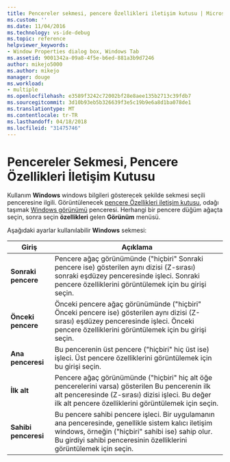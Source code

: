 ```yaml
---
title: Pencereler sekmesi, pencere Özellikleri iletişim kutusu | Microsoft Docs
ms.custom: ''
ms.date: 11/04/2016
ms.technology: vs-ide-debug
ms.topic: reference
helpviewer_keywords:
- Window Properties dialog box, Windows Tab
ms.assetid: 9001342a-09a8-4f5e-b6ed-881a3b9d7246
author: mikejo5000
ms.author: mikejo
manager: douge
ms.workload:
- multiple
ms.openlocfilehash: e3589f3242c72002bf28e8aee135b2713c39fdb7
ms.sourcegitcommit: 3d10b93eb5b326639f3e5c19b9e6a8d1ba078de1
ms.translationtype: MT
ms.contentlocale: tr-TR
ms.lasthandoff: 04/18/2018
ms.locfileid: "31475746"
---
```

# <a name="windows-tab-window-properties-dialog-box"></a>Pencereler Sekmesi, Pencere Özellikleri İletişim Kutusu
Kullanım **Windows** windows bilgileri gösterecek şekilde sekmesi seçili penceresine ilgili. Görüntülenecek [pencere Özellikleri iletişim kutusu](../debugger/window-properties-dialog-box.md), odağı taşımak [Windows görünümü](../debugger/windows-view.md) penceresi. Herhangi bir pencere düğüm ağaçta seçin, sonra seçin **özellikleri** gelen **Görünüm** menüsü.  
  
 Aşağıdaki ayarlar kullanılabilir **Windows** sekmesi:  
  
|Giriş|Açıklama|  
|-----------|-----------------|  
|**Sonraki pencere**|Pencere ağaç görünümünde ("hiçbiri" Sonraki pencere ise) gösterilen aynı dizisi (Z-sırası) sonraki eşdüzey penceresinde işleci. Sonraki pencere özelliklerini görüntülemek için bu girişi seçin.|  
|**Önceki pencere**|Önceki pencere ağaç görünümünde ("hiçbiri" Önceki pencere ise) gösterilen aynı dizisi (Z-sırası) eşdüzey penceresinde işleci. Önceki pencere özelliklerini görüntülemek için bu girişi seçin.|  
|**Ana penceresi**|Bu pencerenin üst pencere ("hiçbiri" hiç üst ise) işleci. Üst pencere özelliklerini görüntülemek için bu girişi seçin.|  
|**İlk alt**|Pencere ağaç görünümünde ("hiçbiri" hiç alt öğe pencerelerini varsa) gösterilen Bu pencerenin ilk alt penceresinde (Z-sırası) dizisi işleci. Bu değer ilk alt pencere özelliklerini görüntülemek için seçin.|  
|**Sahibi penceresi**|Bu pencere sahibi pencere işleci. Bir uygulamanın ana penceresinde, genellikle sistem kalıcı iletişim windows, örneğin ("hiçbiri" sahibi ise) sahip olur. Bu girdiyi sahibi penceresinin özelliklerini görüntülemek için seçin.|